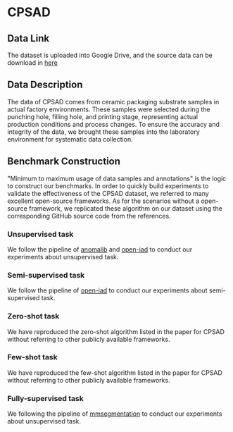 # CPSAD

## Data Link
The dataset is uploaded into Google Drive, and the source data can be download in [here](https://drive.google.com/file/d/1Nasd7FhU0hqE7BzhwGm6UevbHMJjP4Ni/view?usp=sharing)

## Data Description
The data of CPSAD comes from ceramic packaging substrate samples in actual factory environments. These samples were selected during the punching hole, filling hole, and printing stage, representing actual production conditions and process changes. To ensure the accuracy and integrity of the data, we brought these samples into the laboratory environment for systematic data collection.


## Benchmark Construction

"Minimum to maximum usage of data samples and annotations" is the logic to construct our benchmarks. In order to quickly build experiments to validate the effectiveness of the CPSAD dataset, we referred to many excellent open-source frameworks. As for the scenarios without a open-source framework, we replicated these algorithm on our dataset using the corresponding GitHub source code from the references.

### Unsupervised task
We follow the pipeline of [anomalib](https://github.com/openvinotoolkit/anomalib) and [open-iad](https://github.com/M-3LAB/open-iad) to conduct our experiments about unsupervised task.

### Semi-supervised task
We follow the pipeline of [open-iad](https://github.com/M-3LAB/open-iad) to conduct our experiments about semi-supervised task.

### Zero-shot task
We have reproduced the zero-shot algorithm listed in the paper for CPSAD without referring to other publicly available frameworks.
### Few-shot task
We have reproduced the few-shot algorithm listed in the paper for CPSAD without referring to other publicly available frameworks.

### Fully-supervised task
We following the pipeline of [mmsegmentation](https://github.com/open-mmlab/mmsegmentation) to conduct our experiments about unsupervised task.

